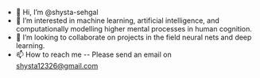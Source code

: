 - 👋 Hi, I’m @shysta-sehgal
- 👀 I’m interested in machine learning, artificial intelligence, and computationally modelling higher mental processes in human cognition.
- 💞️ I’m looking to collaborate on projects in the field neural nets and deep learning. 
- 📫 How to reach me -- Please send an email on shysta12326@gmail.com

<!---
shysta-sehgal/shysta-sehgal is a ✨ special ✨ repository because its `README.md` (this file) appears on your GitHub profile.
You can click the Preview link to take a look at your changes.
--->
